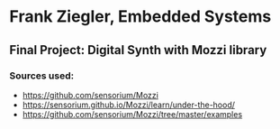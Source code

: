 # Frank Ziegler, Embedded Systems
## Final Project: Digital Synth with Mozzi library
### Sources used:
- https://github.com/sensorium/Mozzi
- https://sensorium.github.io/Mozzi/learn/under-the-hood/
- https://github.com/sensorium/Mozzi/tree/master/examples
